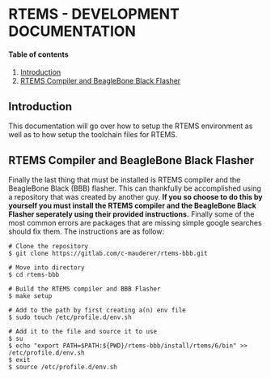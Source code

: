 # RTEMS - DEVELOPMENT DOCUMENTATION
#### Table of contents
1. [Introduction](#Introduction)
2. [RTEMS Compiler and BeagleBone Black Flasher](#RTEMS-Compiler-and-BeagleBone-Black-Flasher)

## Introduction
This documentation will go over how to setup the RTEMS environment as well as to how setup the toolchain files for RTEMS.

## RTEMS Compiler and BeagleBone Black Flasher
Finally the last thing that must be installed is RTEMS compiler and the BeagleBone Black (BBB) flasher. This can thankfully be accomplished using a repository that was created by another guy. **If you so choose to do this by yourself you must install the RTEMS compiler and the BeagleBone Black Flasher seperately using their provided instructions.** Finally some of the most common errors are packages that are missing simple google searches should fix them. The instructions are as follow:

	# Clone the repository
	$ git clone https://gitlab.com/c-mauderer/rtems-bbb.git
	
	# Move into directory
	$ cd rtems-bbb
	
	# Build the RTEMS compiler and BBB Flasher
	$ make setup
	
	# Add to the path by first creating a(n) env file
	$ sudo touch /etc/profile.d/env.sh
	
	# Add it to the file and source it to use
	$ su
	$ echo "export PATH=$PATH:${PWD}/rtems-bbb/install/rtems/6/bin" >> /etc/profile.d/env.sh
	$ exit
	$ source /etc/profile.d/env.sh

